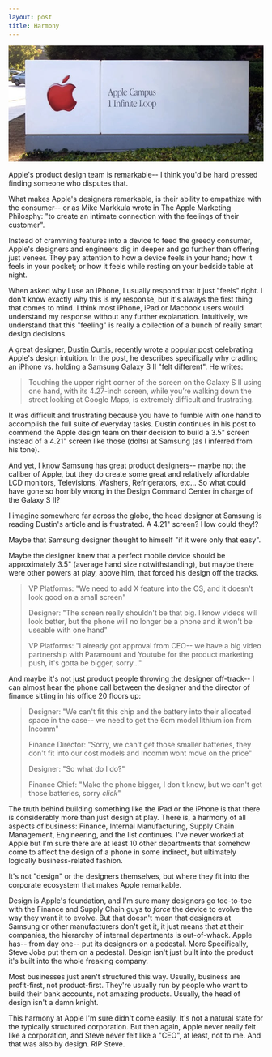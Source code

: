 ```yaml
---
layout: post
title: Harmony
---
```


![Apple Headquarters](/images/2012-01-04-harmony.jpeg)

Apple's product design team is remarkable-- I think you'd be hard pressed finding someone who disputes that.

What makes Apple's designers remarkable, is their ability to empathize with the consumer-- or as Mike Markkula wrote in The Apple Marketing Philosphy: "to create an intimate connection with the feelings of their customer".

Instead of cramming features into a device to feed the greedy consumer, Apple's designers and engineers dig in deeper and go further than offering just veneer.  They pay attention to how a device feels in your hand; how it feels in your pocket; or how it feels while resting on your bedside table at night.

When asked why I use an iPhone, I usually respond that it just "feels" right.  I don't know exactly why this is my response, but it's always the first thing that comes to mind.  I think most iPhone, iPad or Macbook users would understand my response without any further explanation. Intuitively, we understand that this "feeling" is really a collection of a bunch of really smart design decisions.

A great designer, [Dustin Curtis](http://www.dustincurtis.com/), recently wrote a [popular post](http://dcurt.is/3-point-5-inches) celebrating Apple's design intuition. In the post, he describes specifically why cradling an iPhone vs. holding a Samsung Galaxy S II "felt different".  He writes:

> Touching the upper right corner of the screen on the Galaxy S II using one hand, with its 4.27-inch screen, while you’re walking down the street looking at Google Maps, is extremely difficult and frustrating.

It was difficult and frustrating because you have to fumble with one hand to accomplish the full suite of everyday tasks.  Dustin continues in his post to commend the Apple design team on their decision to build a 3.5" screen instead of a 4.21" screen like those (dolts) at Samsung (as I inferred from his tone).

And yet, I know Samsung has great product designers-- maybe not the caliber of Apple, but they do create some great and relatively affordable LCD monitors, Televisions, Washers, Refrigerators, etc…  So what could have gone so horribly wrong in the Design Command Center in charge of the Galaxy S II?

I imagine somewhere far across the globe, the head designer at Samsung is reading Dustin's article and is frustrated.  A 4.21" screen? How could they!?

Maybe that Samsung designer thought to himself "if it were only that easy".

Maybe the designer knew that a perfect mobile device should be approximately 3.5" (average hand size notwithstanding), but maybe there were other powers at play, above him, that forced his design off the tracks.

> VP Platforms:  "We need to add X feature into the OS, and it doesn't look good on a small screen"
>
> Designer:  "The screen really shouldn't be that big.  I know videos will look better, but the phone will no longer be a phone and it won't be useable with one hand"
>
> VP Platforms:  "I already got approval from CEO-- we have a big video partnership with Paramount and Youtube for the product marketing push, it's gotta be bigger, sorry..."

And maybe it's not just product people throwing the designer off-track--  I can almost hear the phone call between the designer and the director of finance sitting in his office 20 floors up:

> Designer:  "We can't fit this chip and the battery into their allocated space in the case-- we need to get the 6cm model lithium ion from Incomm"
>
> Finance Director:  "Sorry, we can't get those smaller batteries, they don't fit into our cost models and Incomm wont move on the price"
>
> Designer:  "So what do I do?"
>
> Finance Chief:  "Make the phone bigger, I don't know, but we can't get those batteries, sorry *click*"

The truth behind building something like the iPad or the iPhone is that there is considerably more than just design at play.  There is, a harmony of all aspects of business:  Finance, Internal Manufacturing,  Supply Chain Management, Engineering, and the list continues.  I've never worked at Apple but I'm sure there are at least 10 other departments that somehow come to affect the design of a phone in some indirect, but ultimately logically business-related fashion.

It's not "design" or the designers themselves, but where they fit into the corporate ecosystem that makes Apple remarkable.

Design is Apple's foundation, and I'm sure many designers go toe-to-toe with the Finance and Supply Chain guys to *force* the device to evolve the way they want it to evolve.  But that doesn't mean that designers at Samsung or other manufacturers don't get it, it just means that at their companies, the hierarchy of internal departments is out-of-whack. Apple has-- from day one-- put its designers on a pedestal.  More Specifically, Steve Jobs put them on a pedestal.  Design isn't just built into the product it's built into the whole freaking company.

Most businesses just aren't structured this way.  Usually, business are profit-first, not product-first.  They're usually run by people who want to build their bank accounts, not amazing products.  Usually, the head of design isn't a damn knight.

This harmony at Apple I'm sure didn't come easily.  It's not a natural state for the typically structured corporation.  But then again, Apple never really felt like a corporation, and Steve never felt like a "CEO", at least, not to me.  And that was also by design.  RIP Steve.